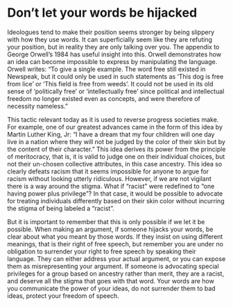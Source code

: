# Don’t let your words be hijacked
Ideologues tend to make their position seems stronger by being slippery with how they use words.  It can superficially seem like they are refuting your position, but in reality they are only talking over you.  The appendix to George Orwell’s 1984 has useful insight into this.  Orwell demonstrates how an idea can become impossible to express by manipulating the language.  Orwell writes: “To give a single example. The word free still existed in Newspeak, but it could only be used in such statements as ‘This dog is free from lice’ or ‘This field is free from weeds’. It could not be used in its old sense of ‘politically free’ or ‘intellectually free’ since political and intellectual freedom no longer existed even as concepts, and were therefore of necessity nameless.”

This tactic relevant today as it is used to reverse progress societies make.  For example, one of our greatest advances came in the form of this idea by Martin Luther King, Jr:  “I have a dream that my four children will one day live in a nation where they will not be judged by the color of their skin but by the content of their character.”  This idea derives its power from the principle of meritocracy, that is, it is valid to judge one on their individual choices, but not their un-chosen collective attributes, in this case ancestry.  This idea so clearly defeats racism that it seems impossible for anyone to argue for racism without looking utterly ridiculous.  However, if we are not vigilant there is a way around the stigma.  What if “racist” were redefined to “one having power plus privilege”?  In that case, it would be possible to advocate for treating individuals differently based on their skin color without incurring the stigma of being labeled a “racist”.

But it is important to remember that this is only possible if we let it be possible.  When making an argument, if someone hijacks your words, be clear about what you meant by those words.  If they insist on using different meanings, that is their right of free speech, but remember you are under no obligation to surrender your right to free speech by speaking their language.  They can either address your actual argument, or you can expose them as misrepresenting your argument.  If someone is advocating special privileges for a group based on ancestry rather than merit, they are a racist, and deserve all the stigma that goes with that word.
Your words are how you communicate the power of your ideas, do not surrender them to bad ideas, protect your freedom of speech.

